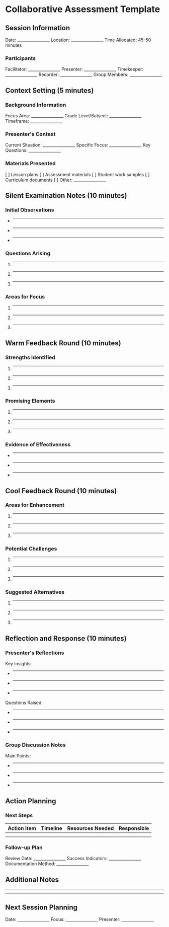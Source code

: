 # Collaborative Assessment Template

## Session Information
Date: ________________
Location: ________________
Time Allocated: 45-50 minutes

### Participants
Facilitator: ________________
Presenter: ________________
Timekeeper: ________________
Recorder: ________________
Group Members: ________________

## Context Setting (5 minutes)

### Background Information
Focus Area: ________________
Grade Level/Subject: ________________
Timeframe: ________________

### Presenter's Context
Current Situation: ________________
Specific Focus: ________________
Key Questions: ________________

### Materials Presented
[ ] Lesson plans
[ ] Assessment materials
[ ] Student work samples
[ ] Curriculum documents
[ ] Other: ________________

## Silent Examination Notes (10 minutes)

### Initial Observations
- ________________
- ________________
- ________________

### Questions Arising
1. ________________
2. ________________
3. ________________

### Areas for Focus
1. ________________
2. ________________
3. ________________

## Warm Feedback Round (10 minutes)

### Strengths Identified
1. ________________
2. ________________
3. ________________

### Promising Elements
1. ________________
2. ________________
3. ________________

### Evidence of Effectiveness
- ________________
- ________________
- ________________

## Cool Feedback Round (10 minutes)

### Areas for Enhancement
1. ________________
2. ________________
3. ________________

### Potential Challenges
1. ________________
2. ________________
3. ________________

### Suggested Alternatives
1. ________________
2. ________________
3. ________________

## Reflection and Response (10 minutes)

### Presenter's Reflections
Key Insights:
- ________________
- ________________
- ________________

Questions Raised:
- ________________
- ________________
- ________________

### Group Discussion Notes
Main Points:
- ________________
- ________________
- ________________

## Action Planning

### Next Steps
| Action Item | Timeline | Resources Needed | Responsible |
|------------|----------|------------------|-------------|
|            |          |                  |             |
|            |          |                  |             |

### Follow-up Plan
Review Date: ________________
Success Indicators: ________________
Documentation Method: ________________

## Additional Notes
________________
________________

## Next Session Planning
Date: ________________
Focus: ________________
Presenter: ________________